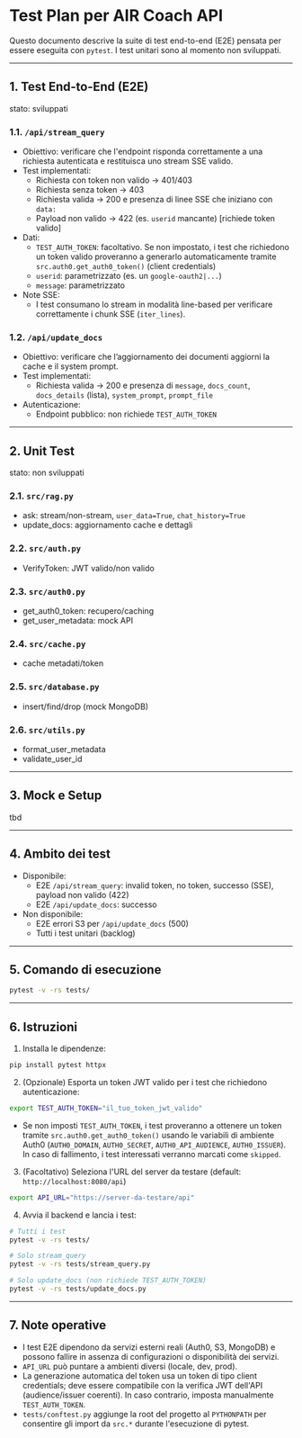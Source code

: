 # Test Plan per AIR Coach API

Questo documento descrive la suite di test end-to-end (E2E) pensata per essere eseguita con `pytest`. I test unitari sono al momento non sviluppati.

---

## 1. Test End-to-End (E2E)
stato: sviluppati

### 1.1. `/api/stream_query`
- Obiettivo: verificare che l'endpoint risponda correttamente a una richiesta autenticata e restituisca uno stream SSE valido.
- Test implementati:
  - Richiesta con token non valido → 401/403
  - Richiesta senza token → 403
  - Richiesta valida → 200 e presenza di linee SSE che iniziano con `data:`
  - Payload non valido → 422 (es. `userid` mancante) [richiede token valido]
- Dati:
  - `TEST_AUTH_TOKEN`: facoltativo. Se non impostato, i test che richiedono un token valido proveranno a generarlo automaticamente tramite `src.auth0.get_auth0_token()` (client credentials)
  - `userid`: parametrizzato (es. un `google-oauth2|...`)
  - `message`: parametrizzato
- Note SSE:
  - I test consumano lo stream in modalità line-based per verificare correttamente i chunk SSE (`iter_lines`).

### 1.2. `/api/update_docs`
- Obiettivo: verificare che l’aggiornamento dei documenti aggiorni la cache e il system prompt.
- Test implementati:
  - Richiesta valida → 200 e presenza di `message`, `docs_count`, `docs_details` (lista), `system_prompt`, `prompt_file`
- Autenticazione:
  - Endpoint pubblico: non richiede `TEST_AUTH_TOKEN`

---

## 2. Unit Test
stato: non sviluppati

### 2.1. `src/rag.py`
- ask: stream/non-stream, `user_data=True`, `chat_history=True`
- update_docs: aggiornamento cache e dettagli

### 2.2. `src/auth.py`
- VerifyToken: JWT valido/non valido

### 2.3. `src/auth0.py`
- get_auth0_token: recupero/caching
- get_user_metadata: mock API

### 2.4. `src/cache.py`
- cache metadati/token

### 2.5. `src/database.py`
- insert/find/drop (mock MongoDB)

### 2.6. `src/utils.py`
- format_user_metadata
- validate_user_id

---

## 3. Mock e Setup
tbd

---

## 4. Ambito dei test
- Disponibile:
  - E2E `/api/stream_query`: invalid token, no token, successo (SSE), payload non valido (422)
  - E2E `/api/update_docs`: successo
- Non disponibile:
  - E2E errori S3 per `/api/update_docs` (500)
  - Tutti i test unitari (backlog)

---

## 5. Comando di esecuzione

```sh
pytest -v -rs tests/
```

---

## 6. Istruzioni

1) Installa le dipendenze:
```sh
pip install pytest httpx
```

2) (Opzionale) Esporta un token JWT valido per i test che richiedono autenticazione:
```sh
export TEST_AUTH_TOKEN="il_tuo_token_jwt_valido"
```
   - Se non imposti `TEST_AUTH_TOKEN`, i test proveranno a ottenere un token tramite `src.auth0.get_auth0_token()` usando le variabili di ambiente Auth0 (`AUTH0_DOMAIN`, `AUTH0_SECRET`, `AUTH0_API_AUDIENCE`, `AUTH0_ISSUER`). In caso di fallimento, i test interessati verranno marcati come `skipped`.

3) (Facoltativo) Seleziona l'URL del server da testare (default: `http://localhost:8080/api`)
```sh
export API_URL="https://server-da-testare/api"
```

4) Avvia il backend e lancia i test:
```sh
# Tutti i test
pytest -v -rs tests/

# Solo stream_query
pytest -v -rs tests/stream_query.py

# Solo update_docs (non richiede TEST_AUTH_TOKEN)
pytest -v -rs tests/update_docs.py
```

---

## 7. Note operative
- I test E2E dipendono da servizi esterni reali (Auth0, S3, MongoDB) e possono fallire in assenza di configurazioni o disponibilità dei servizi.
- `API_URL` può puntare a ambienti diversi (locale, dev, prod).
 - La generazione automatica del token usa un token di tipo client credentials; deve essere compatibile con la verifica JWT dell'API (audience/issuer coerenti). In caso contrario, imposta manualmente `TEST_AUTH_TOKEN`.
 - `tests/conftest.py` aggiunge la root del progetto al `PYTHONPATH` per consentire gli import da `src.*` durante l'esecuzione di pytest.
